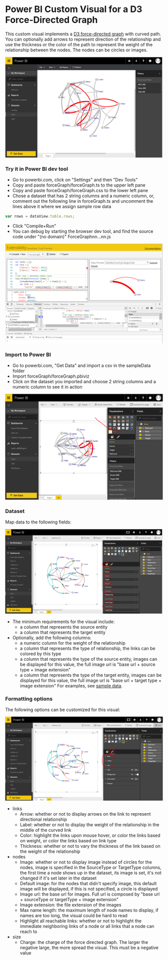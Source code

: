 # Power BI Custom Visual for a D3 Force-Directed Graph

This custom visual implements a [D3 force-directed graph](https://github.com/mbostock/d3/wiki/Force-Layout) with curved path.  You can optionally add arrows to represent direction of the relationship and use the thickness or the color of the path to represent the weight of the relationship between the nodes. The nodes can be circles or images. 

![Alt text](/PowerBIVisual/screenshots/powerbiForce.PNG?raw=true "Force diagram visual in Power BI") 

### Try it in Power BI dev tool

* Go to powerbi.com, click on "Settings" and then "Dev Tools"
* Copy and paste forceGraph/forceGraph.ts to the upper left pane
* Copy and paste forceGraph/forceGraph.css to the lower left pane
* Chose a dataset that has 2 string columns and a numeric column, or, comment out the following line in forceGraph.ts and uncomment the lines above it where we assign sample row data
```javascript
var rows = dataView.table.rows;
```
* Click "Compile+Run"
* You can debug by starting the browser dev tool, and find the source code under "(no domain)" ForceGraphnn...nn.js

![Alt text](/PowerBIVisual/screenshots/devtoolDebug.PNG?raw=true "Debug the visual in Dev Tool") 

### Import to Power BI
* Go to powerbi.com, "Get Data" and import a csv in the sampleData folder
* Import forceGraph/forceGraph.pbiviz
* Click on the dataset you imported and choose 2 string columns and a numeric column to see it in action

![Alt text](/PowerBIVisual/screenshots/import2Powerbi.PNG?raw=true "Import the visual to Power BI") 

### Dataset 
Map data to the following fields:

![Alt text](/PowerBIVisual/screenshots/mapData.PNG?raw=true "Map data to fields") 

* The minimum requirements for the visual include:
  * a column that represents the source entity
  * a column that represents the target entity
* Optionally, add the following columns:
  * a numeric column for the weight of the relationship
  * a column that represents the type of relationship, the links can be colored by this type
  * a column that represents the type of the source entity, images can be displayed for this value, the full image url is "base url + source type + image extension"
  * a column that represents the type of the target entity, images can be displayed for this value, the full image url is "base url + target type + image extension"
For examples, see [sample data](/PowerBIVisual/sampleData). 

### Formatting options
The following options can be customized for this visual:

![Alt text](/PowerBIVisual/screenshots/formatOptions.PNG?raw=true "Formatting options") 

* links
  * Arrow: whether or not to display arrows on the link to represent directional relationship
  * Label: whether or not to display the weight of the relationship in the middle of the curved link
  * Color: highlight the links upon mouse hover, or color the links based on weight, or color the links based on link type
  * Thickness: whether or not to vary the thickness of the link based on the weight of the relationship
* nodes
  * Image: whether or not to display image instead of circles for the nodes, image is specified in the SourceType or TargetType columns, the first time a node shows up in the dataset, its image is set, it's not changed if it's set later in the dataset
  * Default image: for the nodes that didn't specify image, this default image will be displayed, if this is not specified, a circle is displayed
  * Image url: the base url for images. Full url is composed by "base url + sourceType or targetType + image extension"
  * Image extension: the file extension of the images
  * Max name length: the maximum length of node names to display, if names are too long, the visual could be hard to read
  * Highlight all reachable links: whether or not to highlight the immediate neighboring links of a node or all links that a node can reach to 
* size
  * Charge: the charge of the force directed graph. The larger the negative large, the more spread the visual. This must be a negative value

